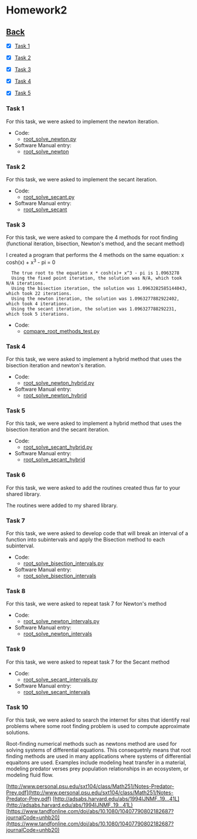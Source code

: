 # Homework2<br>

## [Back](../)

- [x] [Task 1](#task-1)
- [x] [Task 2](#task-2)
- [x] [Task 3](#task-3)
- [x] [Task 4](#task-4)
- [x] [Task 5](#task-5)


### Task 1
For this task, we were asked to implement the newton iteration.

- Code:
  - [root_solve_newton.py](Task1/root_solve_newton.py)
- Software Manual entry:
  - [root_solve_newton](../software_manual/root_solve_newton.md)

### Task 2
For this task, we were asked to implement the secant iteration.

- Code:
  - [root_solve_secant.py](Task2/root_solve_secant.py)
- Software Manual entry:
  - [root_solve_secant](../software_manual/root_solve_secant.md)

### Task 3
For this task, we were asked to compare the 4 methods for root finding (functional iteration, bisection, Newton's method, and the secant method) <br>

I created a program that performs the 4 methods on the same equation: x cosh(x) + x<sup>3</sup> - pi = 0<br>

      The true root to the equation x * cosh(x)+ x^3 - pi is 1.0963278
      Using the fixed point iteration, the solution was N/A, which took N/A iterations.
      Using the bisection iteration, the solution was 1.0963282585144043, which took 22 iterations.
      Using the newton iteration, the solution was 1.0963277882922402, which took 4 iterations.
      Using the secant iteration, the solution was 1.096327788292231, which took 5 iterations.
	  
- Code:
  - [compare_root_methods_test.py](Task3/compare_root_methods_test.py)

  
### Task 4
For this task, we were asked to implement a hybrid method that uses the bisection iteration and newton's iteration.

- Code:
  - [root_solve_newton_hybrid.py](Task4/root_solve_newton_hybrid.py)
- Software Manual entry:
  - [root_solve_newton_hybrid](../software_manual/root_solve_newton_hybrid.md)

  
### Task 5
For this task, we were asked to implement a hybrid method that uses the bisection iteration and the secant iteration.

- Code:
  - [root_solve_secant_hybrid.py](Task5/root_solve_secant_hybrid.py)
- Software Manual entry:
  - [root_solve_secant_hybrid](../software_manual/root_solve_secant_hybrid.md)

### Task 6
For this task, we were asked to add the routines created thus far to your shared library.

The routines were added to my shared library.

### Task 7
For this task, we were asked to develop code that will break an interval of a function into subintervals and apply the Bisection method to each subinterval.

- Code:
  - [root_solve_bisection_intervals.py](Task7/root_solve_bisection_intervals.py)
- Software Manual entry:
  - [root_solve_bisection_intervals](../software_manual/root_solve_bisection_intervals.md)

### Task 8
For this task, we were asked to repeat task 7 for Newton's method

- Code:
  - [root_solve_newton_intervals.py](Task8/root_solve_newton_intervals.py)
- Software Manual entry:
  - [root_solve_newton_intervals](../software_manual/root_solve_newton_intervals.md)

### Task 9
For this task, we were asked to repeat task 7 for the Secant method

- Code:
  - [root_solve_secant_intervals.py](Task9/root_solve_secant_intervals.py)
- Software Manual entry:
  - [root_solve_secant_intervals](../software_manual/root_solve_secant_intervals.md)


### Task 10
For this task, we were asked to search the internet for sites that identify real problems where some root finding problem is used to compute approximate solutions.

Root-finding numerical methods such as newtons method are used for solving systems of differential equations. This consequetnly means that root finding methods are used in many applications where systems of differential equaitons are used. Examples include modeling heat transfer in a material, modeling predator verses prey population relationships in an ecosystem, or modeling fluid flow.

[http://www.personal.psu.edu/sxt104/class/Math251/Notes-Predator-Prey.pdf](http://www.personal.psu.edu/sxt104/class/Math251/Notes-Predator-Prey.pdf)
[http://adsabs.harvard.edu/abs/1994IJNMF..19...41L](http://adsabs.harvard.edu/abs/1994IJNMF..19...41L)
[https://www.tandfonline.com/doi/abs/10.1080/10407790802182687?journalCode=unhb20](https://www.tandfonline.com/doi/abs/10.1080/10407790802182687?journalCode=unhb20)
 